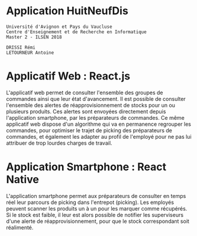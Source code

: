# Application HuitNeufDis

	Université d'Avignon et Pays du Vaucluse
	Centre d'Enseignement et de Recherche en Informatique
	Master 2 - ILSEN 2018

	DRISSI Rémi
	LETOURNEUR Antoine

# Applicatif Web : React.js

L'applicatif web permet de consulter l'ensemble des groupes de commandes ainsi que leur état d'avancement.
Il est possible de consulter l'ensemble des alertes de réapprovisionnement de stocks pour un ou plusieurs produits.
Ces alertes sont envoyées directement depuis l'application smartphone, par les préparateurs de commandes.
Ce même applicatif web dispose d'un algorithme qui va en permanence regrouper les commandes, pour optimiser le trajet de picking des préparateurs de commandes, et également les adapter au profil de l'employé pour ne pas lui attribuer de trop lourdes charges de travail.

# Application Smartphone : React Native

L'application smartphone permet aux préparateurs de consulter en temps réel leur parcours de picking dans l'entrepot (picking).
Les employés peuvent scanner les produits un à un pour les marquer comme récupérés.
Si le stock est faible, il leur est alors possible de notifier les superviseurs d'une alerte de réapprovisionnement, pour que le stock correspondant soit réalimenté.
